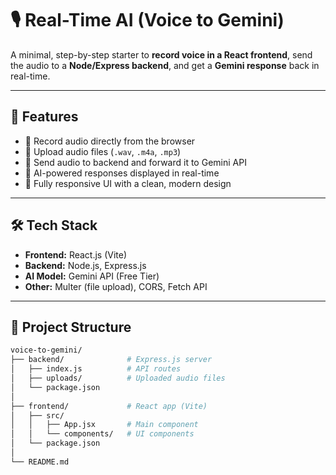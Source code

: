 # 🎙️ Real-Time AI (Voice to Gemini)

A minimal, step-by-step starter to **record voice in a React frontend**, send the audio to a **Node/Express backend**, and get a **Gemini response** back in real-time.

---

## 🚀 Features
- 🎤 Record audio directly from the browser  
- 📂 Upload audio files (`.wav`, `.m4a`, `.mp3`)  
- 🔗 Send audio to backend and forward it to Gemini API  
- 🤖 AI-powered responses displayed in real-time  
- 📱 Fully responsive UI with a clean, modern design  

---

## 🛠️ Tech Stack
- **Frontend:** React.js (Vite)  
- **Backend:** Node.js, Express.js  
- **AI Model:** Gemini API (Free Tier)  
- **Other:** Multer (file upload), CORS, Fetch API  

---

## 📂 Project Structure
```bash
voice-to-gemini/
├── backend/              # Express.js server
│   ├── index.js          # API routes
│   ├── uploads/          # Uploaded audio files
│   └── package.json
│
├── frontend/             # React app (Vite)
│   ├── src/
│   │   ├── App.jsx       # Main component
│   │   └── components/   # UI components
│   └── package.json
│
└── README.md
